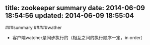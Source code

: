 title: zookeeper summary 
date: 2014-06-09 18:54:56
updated: 2014-06-09 18:55:04
---

###summary
#####wather
* 客户端watcher是同步执行的（相互之间的执行顺序一定，in order）

